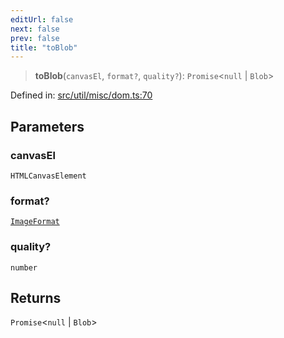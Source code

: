 ```yaml
---
editUrl: false
next: false
prev: false
title: "toBlob"
---
```


> **toBlob**(`canvasEl`, `format?`, `quality?`): `Promise`\<`null` \| `Blob`\>

Defined in: [src/util/misc/dom.ts:70](https://github.com/fabricjs/fabric.js/blob/b4f67b1cfd353d0e2763b168e07bce6b67895452/src/util/misc/dom.ts#L70)

## Parameters

### canvasEl

`HTMLCanvasElement`

### format?

[`ImageFormat`](/api/type-aliases/imageformat/)

### quality?

`number`

## Returns

`Promise`\<`null` \| `Blob`\>
